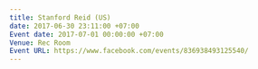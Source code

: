 ```yaml
---
title: Stanford Reid (US)
date: 2017-06-30 23:11:00 +07:00
Event date: 2017-07-01 00:00:00 +07:00
Venue: Rec Room
Event URL: https://www.facebook.com/events/836938493125540/
---
```



